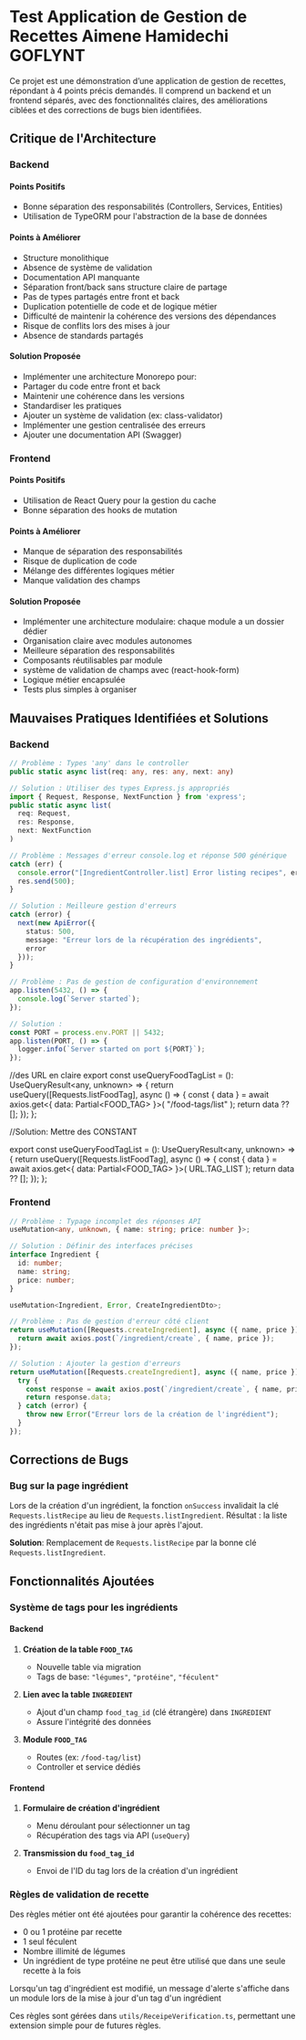 # Test Application de Gestion de Recettes Aimene Hamidechi GOFLYNT

Ce projet est une démonstration d’une application de gestion de recettes, répondant à 4 points précis demandés. Il comprend un backend et un frontend séparés, avec des fonctionnalités claires, des améliorations ciblées et des corrections de bugs bien identifiées.

## Critique de l'Architecture

### Backend

#### Points Positifs

- Bonne séparation des responsabilités (Controllers, Services, Entities)
- Utilisation de TypeORM pour l'abstraction de la base de données

#### Points à Améliorer

- Structure monolithique
- Absence de système de validation
- Documentation API manquante
- Séparation front/back sans structure claire de partage
- Pas de types partagés entre front et back
- Duplication potentielle de code et de logique métier
- Difficulté de maintenir la cohérence des versions des dépendances
- Risque de conflits lors des mises à jour
- Absence de standards partagés

#### Solution Proposée

- Implémenter une architecture Monorepo pour:
- Partager du code entre front et back
- Maintenir une cohérence dans les versions
- Standardiser les pratiques
- Ajouter un système de validation (ex: class-validator)
- Implémenter une gestion centralisée des erreurs
- Ajouter une documentation API (Swagger)

### Frontend

#### Points Positifs

- Utilisation de React Query pour la gestion du cache
- Bonne séparation des hooks de mutation

#### Points à Améliorer

- Manque de séparation des responsabilités
- Risque de duplication de code
- Mélange des différentes logiques métier
- Manque validation des champs

#### Solution Proposée

- Implémenter une architecture modulaire: chaque module a un dossier dédier
- Organisation claire avec modules autonomes
- Meilleure séparation des responsabilités
- Composants réutilisables par module
- système de validation de champs avec (react-hook-form)
- Logique métier encapsulée
- Tests plus simples à organiser

## Mauvaises Pratiques Identifiées et Solutions

### Backend

```typescript
// Problème : Types 'any' dans le controller
public static async list(req: any, res: any, next: any)

// Solution : Utiliser des types Express.js appropriés
import { Request, Response, NextFunction } from 'express';
public static async list(
  req: Request,
  res: Response,
  next: NextFunction
)
```

```typescript
// Problème : Messages d'erreur console.log et réponse 500 générique
catch (err) {
  console.error("[IngredientController.list] Error listing recipes", err);
  res.send(500);
}

// Solution : Meilleure gestion d'erreurs
catch (error) {
  next(new ApiError({
    status: 500,
    message: "Erreur lors de la récupération des ingrédients",
    error
  }));
}
```

```typescript
// Problème : Pas de gestion de configuration d'environnement
app.listen(5432, () => {
  console.log(`Server started`);
});

// Solution :
const PORT = process.env.PORT || 5432;
app.listen(PORT, () => {
  logger.info(`Server started on port ${PORT}`);
});
```

//des URL en claire
export const useQueryFoodTagList = (): UseQueryResult<any, unknown> => {
  return useQuery([Requests.listFoodTag], async () => {
    const { data } = await axios.get<{ data: Partial<FOOD_TAG> }>(
      "/food-tags/list"
    );
    return data ?? [];
  });
};

//Solution: Mettre des CONSTANT

export const useQueryFoodTagList = (): UseQueryResult<any, unknown> => {
  return useQuery([Requests.listFoodTag], async () => {
    const { data } = await axios.get<{ data: Partial<FOOD_TAG> }>(
    URL.TAG_LIST
    );
    return data ?? [];
  });
};


### Frontend

```typescript
// Problème : Typage incomplet des réponses API
useMutation<any, unknown, { name: string; price: number }>;

// Solution : Définir des interfaces précises
interface Ingredient {
  id: number;
  name: string;
  price: number;
}

useMutation<Ingredient, Error, CreateIngredientDto>;
```

```typescript
// Problème : Pas de gestion d'erreur côté client
return useMutation([Requests.createIngredient], async ({ name, price }) => {
  return await axios.post(`/ingredient/create`, { name, price });
});

// Solution : Ajouter la gestion d'erreurs
return useMutation([Requests.createIngredient], async ({ name, price }) => {
  try {
    const response = await axios.post(`/ingredient/create`, { name, price });
    return response.data;
  } catch (error) {
    throw new Error("Erreur lors de la création de l'ingrédient");
  }
});
```

## Corrections de Bugs

### Bug sur la page ingrédient

Lors de la création d'un ingrédient, la fonction `onSuccess` invalidait la clé `Requests.listRecipe` au lieu de `Requests.listIngredient`. Résultat : la liste des ingrédients n'était pas mise à jour après l'ajout.

**Solution**: Remplacement de `Requests.listRecipe` par la bonne clé `Requests.listIngredient`.

## Fonctionnalités Ajoutées

### Système de tags pour les ingrédients

#### Backend

1. **Création de la table `FOOD_TAG`**

   - Nouvelle table via migration
   - Tags de base: `"légumes"`, `"protéine"`, `"féculent"`

2. **Lien avec la table `INGREDIENT`**

   - Ajout d'un champ `food_tag_id` (clé étrangère) dans `INGREDIENT`
   - Assure l'intégrité des données

3. **Module `FOOD_TAG`**
   - Routes (ex: `/food-tag/list`)
   - Controller et service dédiés

#### Frontend

1. **Formulaire de création d'ingrédient**

   - Menu déroulant pour sélectionner un tag
   - Récupération des tags via API (`useQuery`)

2. **Transmission du `food_tag_id`**
   - Envoi de l'ID du tag lors de la création d'un ingrédient

### Règles de validation de recette

Des règles métier ont été ajoutées pour garantir la cohérence des recettes:

- 0 ou 1 protéine par recette
- 1 seul féculent
- Nombre illimité de légumes
- Un ingrédient de type protéine ne peut être utilisé que dans une seule recette à la fois

Lorsqu'un tag d'ingrédient est modifié, un message d'alerte s'affiche dans un module lors
de la mise à jour d'un tag d'un ingrédient

Ces règles sont gérées dans `utils/ReceipeVerification.ts`, permettant une extension simple pour de futures règles.
